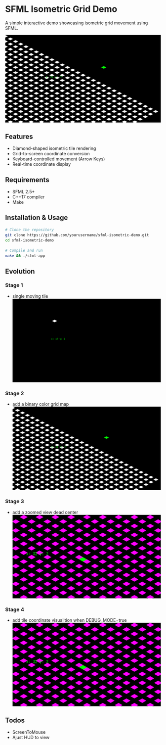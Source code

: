# SFML Isometric Grid Demo

A simple interactive demo showcasing isometric grid movement using SFML.

![Isometric Grid Demo](stage2.png)

## Features
- Diamond-shaped isometric tile rendering
- Grid-to-screen coordinate conversion
- Keyboard-controlled movement (Arrow Keys)
- Real-time coordinate display

## Requirements
- SFML 2.5+
- C++17 compiler
- Make

## Installation & Usage
```bash
# Clone the repository
git clone https://github.com/yourusername/sfml-isometric-demo.git
cd sfml-isometric-demo

# Compile and run
make && ./sfml-app
```
## Evolution

### Stage 1
- single moving tile
![Isometric Grid Demo](IsometricTileDemoStage1.png)

### Stage 2
- add a binary color grid map
![Isometric Grid Demo](stage2.png)

### Stage 3
- add a zoomed view dead center
![Isometric Grid Demo](stage3.png)

### Stage 4
- add tile coordinate visualition when DEBUG_MODE=true
![Isometric Grid Demo](stage3.png)

## Todos
- ScreenToMouse
- Ajust HUD to view